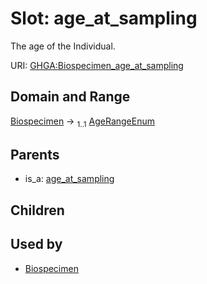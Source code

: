 
# Slot: age_at_sampling


The age of the Individual.

URI: [GHGA:Biospecimen_age_at_sampling](https://w3id.org/GHGA/Biospecimen_age_at_sampling)


## Domain and Range

[Biospecimen](Biospecimen.md) &#8594;  <sub>1..1</sub> [AgeRangeEnum](AgeRangeEnum.md)

## Parents

 *  is_a: [age_at_sampling](age_at_sampling.md)

## Children


## Used by

 * [Biospecimen](Biospecimen.md)
